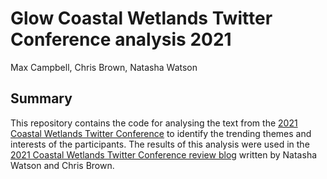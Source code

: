 # Glow Coastal Wetlands Twitter Conference analysis 2021

Max Campbell, Chris Brown, Natasha Watson

## Summary

This repository contains the code for analysing the text from the [2021 Coastal Wetlands Twitter Conference](https://twitter.com/hashtag/CWTC21?src=hashtag_click) to identify the trending themes and interests of the participants. The results of this analysis were used in the [2021 Coastal Wetlands Twitter Conference review blog](https://globalwetlandsproject.org/2021-coastal-wetlands-twitter-conference-review/) written by Natasha Watson and Chris Brown.
